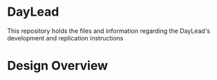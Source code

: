 # DayLead
This repository holds the files and information regarding the DayLead's development and replication instructions


# Design Overview
